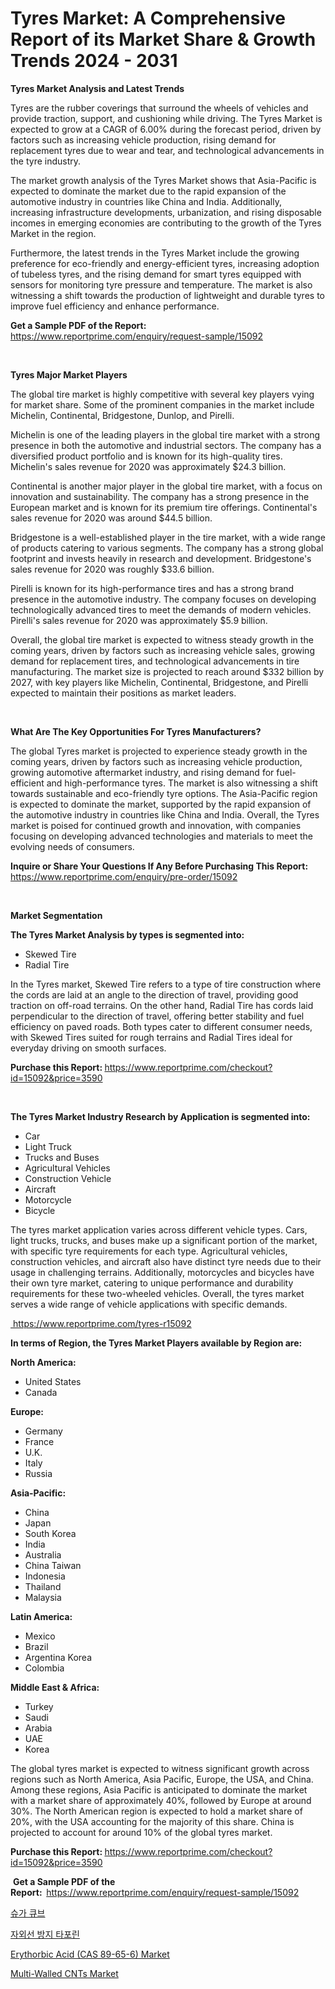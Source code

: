 <p><h1>Tyres Market: A Comprehensive Report of its Market Share & Growth Trends 2024 - 2031</h1></p><p><strong>Tyres Market Analysis and Latest Trends</strong></p>
<p><p>Tyres are the rubber coverings that surround the wheels of vehicles and provide traction, support, and cushioning while driving. The Tyres Market is expected to grow at a CAGR of 6.00% during the forecast period, driven by factors such as increasing vehicle production, rising demand for replacement tyres due to wear and tear, and technological advancements in the tyre industry.</p><p>The market growth analysis of the Tyres Market shows that Asia-Pacific is expected to dominate the market due to the rapid expansion of the automotive industry in countries like China and India. Additionally, increasing infrastructure developments, urbanization, and rising disposable incomes in emerging economies are contributing to the growth of the Tyres Market in the region.</p><p>Furthermore, the latest trends in the Tyres Market include the growing preference for eco-friendly and energy-efficient tyres, increasing adoption of tubeless tyres, and the rising demand for smart tyres equipped with sensors for monitoring tyre pressure and temperature. The market is also witnessing a shift towards the production of lightweight and durable tyres to improve fuel efficiency and enhance performance.</p></p>
<p><strong>Get a Sample PDF of the Report:&nbsp;</strong> <a href="https://www.reportprime.com/enquiry/request-sample/15092">https://www.reportprime.com/enquiry/request-sample/15092</a></p>
<p>&nbsp;</p>
<p><strong>Tyres Major Market Players</strong></p>
<p><p>The global tire market is highly competitive with several key players vying for market share. Some of the prominent companies in the market include Michelin, Continental, Bridgestone, Dunlop, and Pirelli. </p><p>Michelin is one of the leading players in the global tire market with a strong presence in both the automotive and industrial sectors. The company has a diversified product portfolio and is known for its high-quality tires. Michelin's sales revenue for 2020 was approximately $24.3 billion.</p><p>Continental is another major player in the global tire market, with a focus on innovation and sustainability. The company has a strong presence in the European market and is known for its premium tire offerings. Continental's sales revenue for 2020 was around $44.5 billion.</p><p>Bridgestone is a well-established player in the tire market, with a wide range of products catering to various segments. The company has a strong global footprint and invests heavily in research and development. Bridgestone's sales revenue for 2020 was roughly $33.6 billion.</p><p>Pirelli is known for its high-performance tires and has a strong brand presence in the automotive industry. The company focuses on developing technologically advanced tires to meet the demands of modern vehicles. Pirelli's sales revenue for 2020 was approximately $5.9 billion.</p><p>Overall, the global tire market is expected to witness steady growth in the coming years, driven by factors such as increasing vehicle sales, growing demand for replacement tires, and technological advancements in tire manufacturing. The market size is projected to reach around $332 billion by 2027, with key players like Michelin, Continental, Bridgestone, and Pirelli expected to maintain their positions as market leaders.</p></p>
<p>&nbsp;</p>
<p><strong>What Are The Key Opportunities For Tyres Manufacturers?</strong></p>
<p><p>The global Tyres market is projected to experience steady growth in the coming years, driven by factors such as increasing vehicle production, growing automotive aftermarket industry, and rising demand for fuel-efficient and high-performance tyres. The market is also witnessing a shift towards sustainable and eco-friendly tyre options. The Asia-Pacific region is expected to dominate the market, supported by the rapid expansion of the automotive industry in countries like China and India. Overall, the Tyres market is poised for continued growth and innovation, with companies focusing on developing advanced technologies and materials to meet the evolving needs of consumers.</p></p>
<p><strong>Inquire or Share Your Questions If Any Before Purchasing This Report:</strong> <a href="https://www.reportprime.com/enquiry/pre-order/15092">https://www.reportprime.com/enquiry/pre-order/15092</a></p>
<p>&nbsp;</p>
<p><strong>Market Segmentation</strong></p>
<p><strong>The Tyres Market Analysis by types is segmented into:</strong></p>
<p><ul><li>Skewed Tire</li><li>Radial Tire</li></ul></p>
<p><p>In the Tyres market, Skewed Tire refers to a type of tire construction where the cords are laid at an angle to the direction of travel, providing good traction on off-road terrains. On the other hand, Radial Tire has cords laid perpendicular to the direction of travel, offering better stability and fuel efficiency on paved roads. Both types cater to different consumer needs, with Skewed Tires suited for rough terrains and Radial Tires ideal for everyday driving on smooth surfaces.</p></p>
<p><strong>Purchase this Report:&nbsp;</strong><a href="https://www.reportprime.com/checkout?id=15092&price=3590">https://www.reportprime.com/checkout?id=15092&price=3590</a></p>
<p>&nbsp;</p>
<p><strong>The Tyres Market Industry Research by Application is segmented into:</strong></p>
<p><ul><li>Car</li><li>Light Truck</li><li>Trucks and Buses</li><li>Agricultural Vehicles</li><li>Construction Vehicle</li><li>Aircraft</li><li>Motorcycle</li><li>Bicycle</li></ul></p>
<p><p>The tyres market application varies across different vehicle types. Cars, light trucks, trucks, and buses make up a significant portion of the market, with specific tyre requirements for each type. Agricultural vehicles, construction vehicles, and aircraft also have distinct tyre needs due to their usage in challenging terrains. Additionally, motorcycles and bicycles have their own tyre market, catering to unique performance and durability requirements for these two-wheeled vehicles. Overall, the tyres market serves a wide range of vehicle applications with specific demands.</p></p>
<p><a href="https://www.reportprime.com/tyres-r15092">&nbsp;https://www.reportprime.com/tyres-r15092</a></p>
<p><strong>In terms of Region, the Tyres Market Players available by Region are:</strong></p>
<p>
    <p> <strong> North America: </strong>
        <ul>
            <li>United States</li>
            <li>Canada</li>
        </ul>
        </p> 
    <p> <strong> Europe: </strong>
        <ul>
            <li>Germany</li>
            <li>France</li>
            <li>U.K.</li>
            <li>Italy</li>
            <li>Russia</li>
        </ul>
        </p> 
    <p> <strong> Asia-Pacific: </strong>
        <ul>
            <li>China</li>
            <li>Japan</li>
            <li>South Korea</li>
            <li>India</li>
            <li>Australia</li>
            <li>China Taiwan</li>
            <li>Indonesia</li>
            <li>Thailand</li>
            <li>Malaysia</li>
        </ul>
        </p> 
    <p> <strong> Latin America: </strong>
        <ul>
            <li>Mexico</li>
            <li>Brazil</li>
            <li>Argentina Korea</li>
            <li>Colombia</li>
        </ul>
        </p> 
    <p> <strong> Middle East & Africa: </strong>
        <ul>
            <li>Turkey</li>
            <li>Saudi</li>
            <li>Arabia</li>
            <li>UAE</li>
            <li>Korea</li>
        </ul>
    </p>
    </p>
<p><p>The global tyres market is expected to witness significant growth across regions such as North America, Asia Pacific, Europe, the USA, and China. Among these regions, Asia Pacific is anticipated to dominate the market with a market share of approximately 40%, followed by Europe at around 30%. The North American region is expected to hold a market share of 20%, with the USA accounting for the majority of this share. China is projected to account for around 10% of the global tyres market.</p></p>
<p><strong>Purchase this Report: </strong><a href="https://www.reportprime.com/checkout?id=15092&price=3590">https://www.reportprime.com/checkout?id=15092&price=3590</a></p>
<p>&nbsp;<strong>Get a Sample PDF of the Report:&nbsp;&nbsp;</strong><a href="https://www.reportprime.com/enquiry/request-sample/15092">https://www.reportprime.com/enquiry/request-sample/15092</a></p>
<p><strong></strong></p>
<p><p><a href="https://medium.com/@bud567768/%EC%84%A4%ED%83%95-%EC%A1%B0%EA%B0%81-%EC%8B%9C%EC%9E%A5-%EC%A2%85%EB%A5%98-%EC%9D%91%EC%9A%A9-%EB%B0%8F-%EC%A7%80%EB%A6%AC%EB%B3%84-%ED%8F%AC%ED%95%A8-%ED%8F%89%EA%B0%80-b302dab565ef">슈가 큐브</a></p><p><a href="https://medium.com/@allisonkreiger/%EC%9E%90%EC%99%B8%EC%84%A0-%EC%B0%A8%EB%8B%A8-%ED%83%80%ED%8F%AC%EB%A6%B0-%EC%8B%9C%EC%9E%A5%EC%9D%80-%EC%8B%9C%EC%9E%A5-%EC%A0%90%EC%9C%A0%EC%9C%A8-%ED%81%AC%EA%B8%B0-%EB%B0%8F-2031%EB%85%84%EA%B9%8C%EC%A7%80-%EC%98%88%EC%B8%A1%EB%90%9C-%EC%98%88%EC%83%81%EC%97%90-%EC%B4%88%EC%A0%90%EC%9D%84-%EB%A7%9E%EC%B6%A5%EB%8B%88%EB%8B%A4-a6b788e2f120">자외선 방지 타포린</a></p><p><a href="https://www.linkedin.com/pulse/erythorbic-acid-cas-89-65-6-market-offer-valuable-cx1ce?trackingId=9vLMqM8ZtQalzd0UqaKsJw%3D%3D">Erythorbic Acid (CAS 89-65-6) Market</a></p><p><a href="https://www.linkedin.com/pulse/multi-walled-cnts-market-share-amp-new-trends-analysis-p9x4e?trackingId=6%2B8Rta9aSXOVNX8jrw9DPA%3D%3D">Multi-Walled CNTs Market</a></p></p>